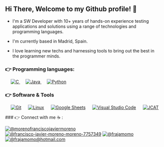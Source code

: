 <p align="left">
<h2> Hi There, Welcome to my Github profile! 👋 </h2>

* I'm a SW Developer with 10+ years of hands-on experience testing applications and solutions using a range of technologies and programming languages.

* I'm currently based in Madrid, Spain.

* I love learning new techs and harnessing tools to bring out the best in the programmer minds.
</p>

### 👉 Programming languages:

<p align="left"> 
  &emsp; 
  <a href="https://www.cprogramming.com/" target="_blank"> 
    <img alt="C" src="https://img.shields.io/badge/C%20-%232370ED.svg?logo=c&logoColor=white">
  </a> 
  &emsp;
  <a href="https://www.java.com" target="_blank"> 
    <img alt="Java" src="https://img.shields.io/badge/Java-%23007396.svg?logo=java&logoColor=white">
  </a>
  &emsp;
   <a href="https://www.python.org" target="_blank">
    <img alt="Python" src="https://img.shields.io/badge/Python%20-%2314354C.svg?logo=python&logoColor=white">
  </a>
</p>

 ### 👉 Software & Tools
 
<p>
 &emsp;
    <a href="#"><img alt="Git" src="https://img.shields.io/badge/Git%20-%23F05033.svg?logo=git&logoColor=white"></a>
  &emsp;
    <a href="#"><img alt="Linux" src="https://img.shields.io/badge/Linux-FCC624?style=flat&logo=linux&logoColor=black"></a>
  &emsp;
    <a href="#"><img alt="Google Sheets" src="https://img.shields.io/badge/Google%20Sheets%20-%2334A853.svg?logo=google%20sheets&logoColor=white"></a>
  &emsp;
    <a href="#"><img alt="Visual Studio Code" src="https://img.shields.io/badge/Visual%20Studio%20Code-0078d7.svg?logo=visual-studio-code&logoColor=white"></a>
  &emsp;
    <a href="#"><img alt="JCAT" src="https://img.shields.io/badge/JCAT-%20-%20.svg?logo=&logoColor=white"></a>

</p>
### 👉 Connect with me ☕ :
<br>

[![@morenofranciscojaviermoreno](https://img.icons8.com/fluency/48/000000/instagram-new.png "@morenofranciscojaviermoreno")](https://www.instagram.com/morenofranciscojaviermoreno/) [![@francisco-javier-moreno-moreno-7757349](https://img.icons8.com/fluency/48/000000/linkedin.png "@francisco-javier-moreno-moreno-7757349")](https://www.linkedin.com/in/francisco-javier-moreno-moreno-7757349/) [![@frajamomo](https://img.icons8.com/fluency/48/000000/twitter-squared.png "@frajamomo")](https://twitter.com/) [![@frajamomo@hotmail.com](https://img.icons8.com/fluency/48/000000/apple-mail.png "@frajamomo@hotmail.com")](frajamomo@hotmail.com)
<br>
<!--
**frajamomo/frajamomo** is a ✨ _special_ ✨ repository because its `README.md` (this file) appears on your GitHub profile.

Here are some ideas to get you started:

- 🔭 I’m currently working on ...
- 🌱 I’m currently learning ...
- 👯 I’m looking to collaborate on ...
- 🤔 I’m looking for help with ...
- 💬 Ask me about ...
- 📫 How to reach me: ...
- 😄 Pronouns: ...
- ⚡ Fun fact: ...
-->

